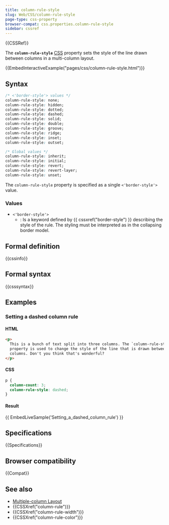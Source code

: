 ```yaml
---
title: column-rule-style
slug: Web/CSS/column-rule-style
page-type: css-property
browser-compat: css.properties.column-rule-style
sidebar: cssref
---
```


{{CSSRef}}

The **`column-rule-style`** [CSS](/en-US/docs/Web/CSS) property sets the style of the line drawn between columns in a multi-column layout.

{{EmbedInteractiveExample("pages/css/column-rule-style.html")}}

## Syntax

```css
/* <'border-style'> values */
column-rule-style: none;
column-rule-style: hidden;
column-rule-style: dotted;
column-rule-style: dashed;
column-rule-style: solid;
column-rule-style: double;
column-rule-style: groove;
column-rule-style: ridge;
column-rule-style: inset;
column-rule-style: outset;

/* Global values */
column-rule-style: inherit;
column-rule-style: initial;
column-rule-style: revert;
column-rule-style: revert-layer;
column-rule-style: unset;
```

The `column-rule-style` property is specified as a single `<'border-style'>` value.

### Values

- `<'border-style'>`
  - : Is a keyword defined by {{ cssxref("border-style") }} describing the style of the rule. The styling must be interpreted as in the collapsing border model.

## Formal definition

{{cssinfo}}

## Formal syntax

{{csssyntax}}

## Examples

### Setting a dashed column rule

#### HTML

```html
<p>
  This is a bunch of text split into three columns. The `column-rule-style`
  property is used to change the style of the line that is drawn between
  columns. Don't you think that's wonderful?
</p>
```

#### CSS

```css
p {
  column-count: 3;
  column-rule-style: dashed;
}
```

#### Result

{{ EmbedLiveSample('Setting_a_dashed_column_rule') }}

## Specifications

{{Specifications}}

## Browser compatibility

{{Compat}}

## See also

- [Multiple-column Layout](/en-US/docs/Learn/CSS/CSS_layout/Multiple-column_Layout)
- {{CSSXref("column-rule")}}
- {{CSSXref("column-rule-width")}}
- {{CSSXref("column-rule-color")}}
